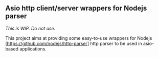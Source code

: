 ## Asio http client/server wrappers for Nodejs parser

*This is WIP. Do not use.*


This project aims at providing some easy-to-use wrappers for Nodejs [https://github.com/nodejs/http-parser] http parser to be used in asio-based applications.


